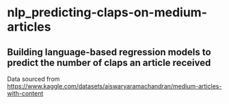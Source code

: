 # nlp_predicting-claps-on-medium-articles
## Building language-based regression models to predict the number of claps an article received

Data sourced from https://www.kaggle.com/datasets/aiswaryaramachandran/medium-articles-with-content

